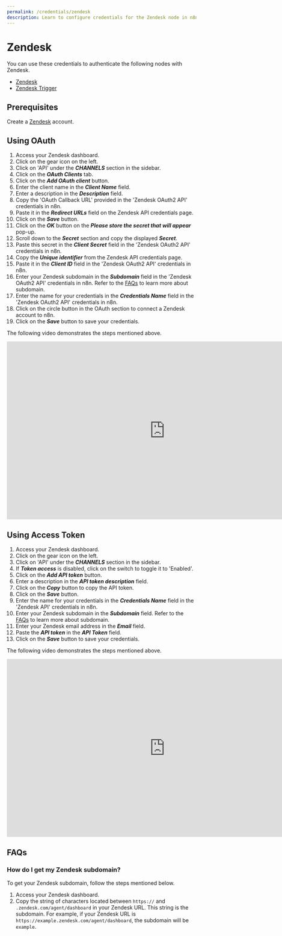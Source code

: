 ```yaml
---
permalink: /credentials/zendesk
description: Learn to configure credentials for the Zendesk node in n8n
---
```


# Zendesk

You can use these credentials to authenticate the following nodes with Zendesk.
- [Zendesk](../../nodes-library/nodes/Zendesk/README.md)
- [Zendesk Trigger](../../nodes-library/trigger-nodes/ZendeskTrigger/README.md)

## Prerequisites

Create a [Zendesk](https://zendesk.com/) account.

## Using OAuth

1. Access your Zendesk dashboard.
2. Click on the gear icon on the left.
3. Click on 'API' under the ***CHANNELS*** section in the sidebar.
4. Click on the ***OAuth Clients*** tab.
5. Click on the ***Add OAuth client*** button.
6. Enter the client name in the ***Client Name*** field.
7. Enter a description in the ***Description*** field.
8. Copy the 'OAuth Callback URL' provided in the 'Zendesk OAuth2 API' credentials in n8n.
9. Paste it in the ***Redirect URLs*** field on the Zendesk API credentials page.
10. Click on the ***Save*** button.
11. Click on the ***OK*** button on the ***Please store the secret that will appear*** pop-up.
12. Scroll down to the ***Secret*** section and copy the displayed ***Secret***.
13. Paste this secret in the ***Client Secret*** field in the 'Zendesk OAuth2 API' credentials in n8n.
14. Copy the ***Unique identifier*** from the Zendesk API credentials page.
15. Paste it in the ***Client ID*** field in the 'Zendesk OAuth2 API' credentials in n8n.
16. Enter your Zendesk subdomain in the ***Subdomain*** field in the 'Zendesk OAuth2 API' credentials in n8n. Refer to the [FAQs](#how-do-i-get-my-zendesk-subdomain) to learn more about subdomain.
17. Enter the name for your credentials in the ***Credentials Name*** field in the 'Zendesk OAuth2 API' credentials in n8n.
18. Click on the circle button in the OAuth section to connect a Zendesk account to n8n.
19. Click on the ***Save*** button to save your credentials.

The following video demonstrates the steps mentioned above.

<div class="video-container">
<iframe width="840" height="472.5" src="https://www.youtube.com/embed/ieNHkgUVNhM" frameborder="0" allow="accelerometer; autoplay; clipboard-write; encrypted-media; gyroscope; picture-in-picture" allowfullscreen></iframe>
</div>

## Using Access Token

1. Access your Zendesk dashboard.
2. Click on the gear icon on the left.
3. Click on 'API' under the ***CHANNELS*** section in the sidebar.
4. If ***Token access*** is disabled, click on the switch to toggle it to 'Enabled'.
5. Click on the ***Add API token*** button.
6. Enter a description in the ***API token description*** field.
7. Click on the ***Copy*** button to copy the API token.
8. Click on the ***Save*** button.
9. Enter the name for your credentials in the ***Credentials Name*** field in the 'Zendesk API' credentials in n8n.
10. Enter your Zendesk subdomain in the ***Subdomain*** field. Refer to the [FAQs](#how-do-i-get-my-zendesk-subdomain) to learn more about subdomain.
11. Enter your Zendesk email address in the ***Email*** field.
12. Paste the ***API token*** in the ***API Token*** field.
13. Click on the ***Save*** button to save your credentials.

The following video demonstrates the steps mentioned above.

<div class="video-container">
<iframe width="840" height="472.5" src="https://www.youtube.com/embed/AvduoHrFJdQ" frameborder="0" allow="accelerometer; autoplay; clipboard-write; encrypted-media; gyroscope; picture-in-picture" allowfullscreen></iframe>
</div>

## FAQs

### How do I get my Zendesk subdomain?

To get your Zendesk subdomain, follow the steps mentioned below.
1. Access your Zendesk dashboard.
2. Copy the string of characters located between `https://` and `.zendesk.com/agent/dashboard` in your Zendesk URL. This string is the subdomain. For example, if your Zendesk URL is `https://example.zendesk.com/agent/dashboard`, the subdomain will be `example`.
